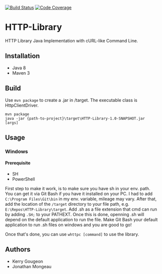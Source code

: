 [![Build Status](https://travis-ci.com/Kerry-G/HTTP-Library.svg?branch=master)](https://travis-ci.com/Kerry-G/HTTP-Library)
[![Code Coverage](https://codecov.io/github/Kerry-G/HTTP-Library/coverage.svg)](https://codecov.io/gh/Kerry-G/HTTP-Library)

# HTTP-Library
HTTP Library Java Implementation with cURL-like Command Line.

## Installation

* Java 8
* Maven 3

## Build

Use `mvn package` to create a .jar in /target. The executable class is HttpClientDriver. 

```
mvn package
java -jar {path-to-project}\target\HTTP-Library-1.0-SNAPSHOT.jar [args]
```

## Usage

### Windows

#### Prerequisite

* SH
* PowerShell

First step to make it work, is to make sure you have sh in your env. path. You can get it via Git Bash if you have
it installed on your PC. I had to add `C:\Program Files\Git\bin` in my env. variable, mileage may vary. After that,
add the location of the `/target` directory to your file path, e.g. `E:\Repos\HTTP-Library\target`. Add .sh as a file 
extension that cmd can run by adding `.SH;` to your PATHEXT. Once this is done, openning .sh will depend on the default 
application to run the file. Make Git Bash your default application to run .sh files on windows and you are good to go! 

Once that's done, you can use `whttpc [command]` to use the library.

## Authors

* Kerry Gougeon
* Jonathan Mongeau
